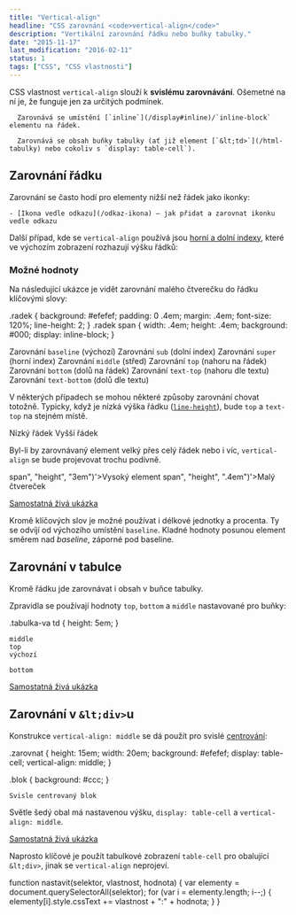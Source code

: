 ```yaml
---
title: "Vertical-align"
headline: "CSS zarovnání <code>vertical-align</code>"
description: "Vertikální zarovnání řádku nebo buňky tabulky."
date: "2015-11-17"
last_modification: "2016-02-11"
status: 1
tags: ["CSS", "CSS vlastnosti"]
---
```


CSS vlastnost `vertical-align` slouží k **svislému zarovnávání**. Ošemetné na ní je, že funguje jen za určitých podmínek.

      Zarovnává se umístění [`inline`](/display#inline)/`inline-block` elementu na řádek.

      Zarovnává se obsah buňky tabulky (ať již element [`&lt;td>`](/html-tabulky) nebo cokoliv s `display: table-cell`).

## Zarovnání řádku

Zarovnání se často hodí pro elementy nižší než řádek jako ikonky:

    - [Ikona vedle odkazu](/odkaz-ikona) – jak přidat a zarovnat ikonku vedle odkazu

Další případ, kde se `vertical-align` používá jsou [horní a dolní indexy](/horni-dolni-index), které ve výchozím zobrazení rozhazují výšku řádků:

### Možné hodnoty

Na následující ukázce je vidět zarovnání malého čtverečku do řádku klíčovými slovy:

.radek {
  background: #efefef;
  padding: 0 .4em;
  margin: .4em;
  font-size: 120%;
  line-height: 2;
}
.radek span {
  width: .4em;
  height: .4em;
  background: #000;
  display: inline-block;
}

  Zarovnání  `baseline` (výchozí)
  Zarovnání  `sub` (dolní index)
  Zarovnání  `super` (horní index)
  Zarovnání  `middle` (střed)
  Zarovnání  `top` (nahoru na řádek)
  Zarovnání  `bottom` (dolů na řádek)
  Zarovnání  `text-top` (nahoru dle textu)
Zarovnání  `text-bottom` (dolů dle textu)

V některých případech se mohou některé způsoby zarovnání chovat totožně. Typicky, když je nízká výška řádku ([`line-height`](/font#line-height)), bude `top` a `text-top` na stejném místě.

Nízký řádek
Vyšší řádek

Byl-li by zarovnávaný element velký přes celý řádek nebo i víc, `vertical-align` se bude projevovat trochu podivně.

 span", "height", "3em")'>Vysoký element
 span", "height", ".4em")'>Malý čtvereček

[Samostatná živá ukázka](http://kod.djpw.cz/yiub)

Kromě klíčových slov je možné používat i délkové jednotky a procenta. Ty se odvíjí od výchozího umístění `baseline`. Kladné hodnoty posunou element směrem nad *baseline*, záporné pod baseline.

## Zarovnání v tabulce

Kromě řádku jde zarovnávat i obsah v buňce tabulky.

Zpravidla se používají hodnoty `top`, `bottom` a `middle` nastavované pro buňky:

.tabulka-va td {
  height: 5em;
}

    middle
    top
    výchozí

    bottom

[Samostatná živá ukázka](http://kod.djpw.cz/ziub)

## Zarovnání v `&lt;div>`u

Konstrukce `vertical-align: middle` se dá použít pro svislé [centrování](/centrovani):

.zarovnat {
    height: 15em;
    width: 20em;
    background: #efefef;
    display: table-cell;
    vertical-align: middle;
}

.blok {
    background: #ccc;
}

    Svisle centrovaný blok

Světle šedý obal má nastavenou výšku, `display: table-cell` a `vertical-align: middle`.

[Samostatná živá ukázka](http://kod.djpw.cz/ajub)

Naprosto klíčové je použít tabulkové zobrazení `table-cell` pro obalující `&lt;div>`, jinak se `vertical-align` neprojeví.

  function nastavit(selektor, vlastnost, hodnota) {
    var elementy = document.querySelectorAll(selektor);
    for (var i = elementy.length; i--;) {
      elementy[i].style.cssText += vlastnost + ":" + hodnota;
    }
  }